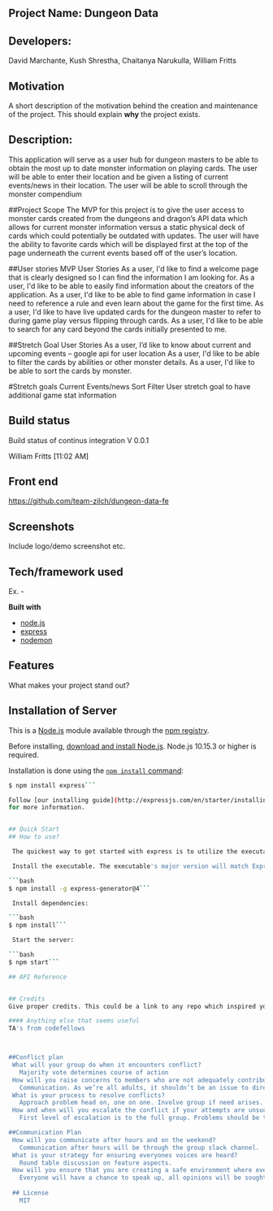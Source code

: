 ## Project Name: Dungeon Data
## Developers: 
David Marchante, 
Kush Shrestha, 
Chaitanya Narukulla, 
William Fritts

## Motivation
A short description of the motivation behind the creation and maintenance of the project. This should explain **why** the project exists.

## Description:
 This application will serve as a user hub for dungeon masters to be able to obtain the most up to date monster information on playing cards. The user will be able to enter their location and be given a listing of current events/news in their location. The user will be able to scroll through the monster compendium

 ##Project Scope
 The MVP for this project is to give the user access to monster cards created from the dungeons and dragon’s API data which allows for current monster information versus a static physical deck of cards which could potentially be outdated with updates. The user will have the ability to favorite cards which will be displayed first at the top of the page underneath the current events based off of the user’s location.

 ##User stories
 MVP User Stories
   As a user, I'd like to find a welcome page that is clearly designed so I can find the information I am looking for.
   As a user, I'd like to be able to easily find information about the creators of the application.
   As a user, I'd like to be able to find game information in case I need to reference a rule and even learn about the game for the first time.
   As a user, I'd like to have live updated cards for the dungeon master to refer to during game play versus flipping through cards.
   As a user, I'd like to be able to search for any card beyond the cards initially presented to me.

 ##Stretch Goal User Stories
   As a user, I’d like to know about current and upcoming events – google api for user location
   As a user, I'd like to be able to filter the cards by abilities or other monster details.
   As a user, I'd like to be able to sort the cards by monster.

#Stretch goals
 Current Events/news
 Sort
 Filter
 User stretch goal to have additional game stat information

## Build status
Build status of continus integration V 0.0.1

William Fritts [11:02 AM]

## Front end
 https://github.com/team-zilch/dungeon-data-fe
 
## Screenshots
Include logo/demo screenshot etc.

## Tech/framework used
Ex. -

<b>Built with</b>
- [node.js]()
- [express]()
- [nodemon]()

## Features
What makes your project stand out?

## Installation of Server

This is a [Node.js](https://nodejs.org/en/) module available through the
[npm registry](https://www.npmjs.com/).

Before installing, [download and install Node.js](https://nodejs.org/en/download/).
Node.js 10.15.3 or higher is required.

Installation is done using the
[`npm install` command](https://docs.npmjs.com/getting-started/installing-npm-packages-locally):

```bash
$ npm install express```

Follow [our installing guide](http://expressjs.com/en/starter/installing.html)
for more information.


## Quick Start
## How to use?

 The quickest way to get started with express is to utilize the executable [`express(1)`](https://github.com/expressjs/generator) to generate an application as shown below:

 Install the executable. The executable's major version will match Express's:

```bash
$ npm install -g express-generator@4```

 Install dependencies:

```bash
$ npm install```

 Start the server:

```bash
$ npm start```

## API Reference


## Credits
Give proper credits. This could be a link to any repo which inspired you to build this project, any blogposts or links to people who contrbuted in this project.

#### Anything else that seems useful
TA's from codefellows



##Conflict plan
 What will your group do when it encounters conflict?
   Majority vote determines course of action
 How will you raise concerns to members who are not adequately contributing?
   Communication. As we’re all adults, it shouldn’t be an issue to directly communicate with any trouble that arises. Address cordially person to person initially. If trouble continues, involve group. If trouble continues, involve TA or instructor.
 What is your process to resolve conflicts?
   Approach problem head on, one on one. Involve group if need arises. Involve TA’s/instructor if mechanisms require.
 How and when will you escalate the conflict if your attempts are unsuccessful?
   First level of escalation is to the full group. Problems should be taken to full group for vote immediately if one on one cannot be resolved. If there is still issue after group vote, TA’s/Instructor should be requested for mediation immediately. Better to resolve any conflict as soon as possible to prevent prolonged disruption to project.

##Communication Plan
 How will you communicate after hours and on the weekend?
   Communication after hours will be through the group slack channel.
 What is your strategy for ensuring everyones voices are heard?
   Round table discussion on feature aspects.
 How will you ensure that you are creating a safe environment where everyone feels comfortable speaking up?
   Everyone will have a chance to speak up, all opinions will be sought before decisions are finalized. Ultimately, a group vote will determine a course of action.
 
 ## License
   MIT

